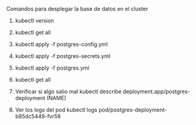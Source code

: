 Comandos para desplegar la base de datos  en el cluster

1. kubectl version
2. kubectl get all
3. kubectl apply -f postgres-config.yml
4. kubectl apply -f postgres-secrets.yml
5. kubectl apply -f postgres.yml
6. kubectl get all

7. Verificar si algo salio mal 
    kubectl describe deployment.app/postgres-deployment (NAME)
8. Ver los logs del pod
    kubectl logs pod/postgres-deployment-b85dc5449-fvr58

